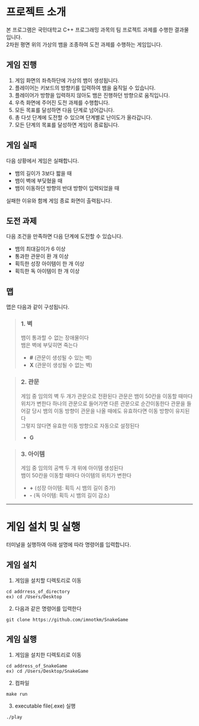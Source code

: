 # 프로젝트 소개

본 프로그램은 국민대학교 C++ 프로그래밍 과목의 팀 프로젝트 과제를 수행한 결과물입니다.  
2차원 평면 위의 가상의 뱀을 조종하여 도전 과제를 수행하는 게임입니다.

<h2>게임 진행</h2>

1. 게임 화면의 좌측하단에 가상의 뱀이 생성됩니다.
2. 플레이어는 키보드의 방향키를 입력하여 뱀을 움직일 수 있습니다.
3. 플레이어가 방향을 입력하지 않아도 뱀은 진행하던 방향으로 움직입니다.
4. 우측 화면에 주어진 도전 과제를 수행합니다.
5. 모든 목표를 달성하면 다음 단계로 넘어갑니다.  
6. 총 다섯 단계에 도전할 수 있으며 단계별로 난이도가 올라갑니다.  
7. 모든 단계의 목표를 달성하면 게임이 종료됩니다.

<h2>게임 실패</h2>

다음 상황에서 게임은 실패합니다.

* 뱀의 길이가 3보다 짧을 때
* 뱀이 벽에 부딪혔을 때
* 뱀이 이동하던 방향의 반대 방향이 입력되었을 때

실패한 이유와 함께 게임 종료 화면이 출력됩니다.

<h2>도전 과제</h2>

다음 조건을 만족하면 다음 단계에 도전할 수 있습니다.

* 뱀의 최대길이가 6 이상
* 통과한 관문이 환 개 이상
* 획득한 성장 아이템이 한 개 이상
* 획득한 독 아이템이 한 개 이상

<h2>맵</h2>

맵은 다음과 같이 구성됩니다.

> <h3>1. 벽</h3>
>
> 뱀이 통과할 수 없는 장애물이다  
> 뱀은 벽에 부딪히면 죽는다
>
> * __#__ (관문이 생성될 수 있는 벽)
> * __X__ (관문이 생성될 수 없는 벽)

> <h3>2. 관문</h3>
>
> 게임 중 임의의 벽 두 개가 관문으로 전환된다
> 관문은 뱀이 50칸을 이동할 때마다 위치가 변한다
> 하나의 관문으로 들어가면 다른 관문으로 순간이동한다
> 관문을 들어갈 당시 뱀의 이동 방향이 관문을 나올 때에도 유효하다면 이동 방향이 유지된다  
> 그렇지 않다면 유효한 이동 방향으로 자동으로 설정된다
> 
> * __G__

> <h3>3. 아이템</h3>
>
> 게임 중 임의의 공백 두 개 위에 아이템 생성된다  
> 뱀이 50칸을 이동할 때마다 아이템의 위치가 변한다  
>
> * __+__ (성장 아이템: 획득 시 뱀의 길이 증가)  
> * __-__ (독 아이템: 획득 시 뱀의 길이 감소)
-------------------------------------------

# 게임 설치 및 실행

터미널을 실행하여 아래 설명에 따라 명령어를 입력합니다.

<h2>게임 설치</h2>

1. 게임을 설치할 디렉토리로 이동   

```
cd addrress_of_directory
ex) cd /Users/Desktop
```

2. 다음과 같은 명령어를 입력한다

```
git clone https://github.com/imnotkm/SnakeGame
```

<h2>게임 실행</h2>

1. 게임을 설치한 디렉토리로 이동

```
cd address_of_SnakeGame
ex) cd /Users/Desktop/SnakeGame
```

2. 컴파일

```
make run
```

3. executable file(.exe) 실행

```
./play
```
